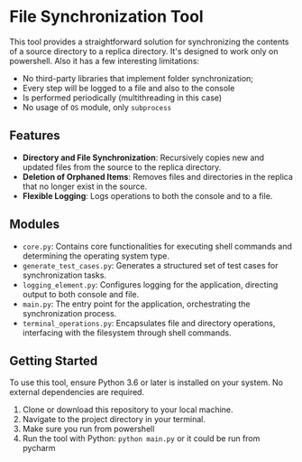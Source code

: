 # File Synchronization Tool

This tool provides a straightforward solution for synchronizing the contents of a source directory to a replica directory. It's designed to work only on powershell. Also it has a few interesting limitations:
- No third-party libraries that implement folder synchronization;
- Every step will be logged to a file and also to the console
- Is performed periodically (multithreading in this case)
- No usage of `OS` module, only `subprocess`

## Features
- **Directory and File Synchronization**: Recursively copies new and updated files from the source to the replica directory.
- **Deletion of Orphaned Items**: Removes files and directories in the replica that no longer exist in the source.
- **Flexible Logging**: Logs operations to both the console and to a file.

## Modules

- `core.py`: Contains core functionalities for executing shell commands and determining the operating system type.
- `generate_test_cases.py`: Generates a structured set of test cases for synchronization tasks.
- `logging_element.py`: Configures logging for the application, directing output to both console and file.
- `main.py`: The entry point for the application, orchestrating the synchronization process.
- `terminal_operations.py`: Encapsulates file and directory operations, interfacing with the filesystem through shell commands.

## Getting Started

To use this tool, ensure Python 3.6 or later is installed on your system. No external dependencies are required.

1. Clone or download this repository to your local machine.
2. Navigate to the project directory in your terminal.
3. Make sure you run from powershell
4. Run the tool with Python: `python main.py` or it could be run from pycharm